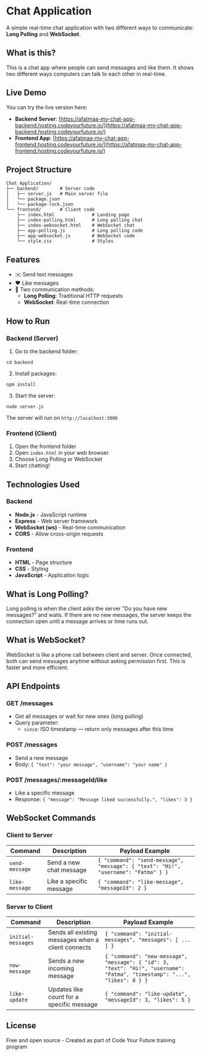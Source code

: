 # Chat Application

A simple real-time chat application with two different ways to communicate: **Long Polling** and **WebSocket**.

## What is this?

This is a chat app where people can send messages and like them. It shows two different ways computers can talk to each other in real-time.

## Live Demo

You can try the live version here:

- **Backend Server**: [https://afatmaa-my-chat-app-backend.hosting.codeyourfuture.io/](https://afatmaa-my-chat-app-backend.hosting.codeyourfuture.io/)
- **Frontend App**: [https://afatmaa-my-chat-app-frontend.hosting.codeyourfuture.io/](https://afatmaa-my-chat-app-frontend.hosting.codeyourfuture.io/)

## Project Structure

```
Chat Application/
├── backend/        # Server code
│   ├── server.js   # Main server file
│   └── package.json
│   └── package-lock.json
└── frontend/       # Client code
    ├── index.html              # Landing page
    ├── index-polling.html      # Long polling chat
    ├── index-websocket.html    # WebSocket chat
    ├── app-polling.js          # Long polling code
    ├── app-websocket.js        # WebSocket code
    └── style.css               # Styles
```

## Features

- ✉️ Send text messages
- ❤️ Like messages
- 🔄 Two communication methods:
  - **Long Polling**: Traditional HTTP requests
  - **WebSocket**: Real-time connection

## How to Run

### Backend (Server)

1. Go to the backend folder:
```
cd backend
```

2. Install packages:
```
npm install
```

3. Start the server:
```
node server.js
```

The server will run on `http://localhost:3000`

### Frontend (Client)

1. Open the frontend folder
2. Open `index.html` in your web browser
3. Choose Long Polling or WebSocket
4. Start chatting!

## Technologies Used

### Backend
- **Node.js** - JavaScript runtime
- **Express** - Web server framework
- **WebSocket (ws)** - Real-time communication
- **CORS** - Allow cross-origin requests

### Frontend
- **HTML** - Page structure
- **CSS** - Styling
- **JavaScript** - Application logic

## What is Long Polling?

Long polling is when the client asks the server "Do you have new messages?" and waits. If there are no new messages, the server keeps the connection open until a message arrives or time runs out.

## What is WebSocket?

WebSocket is like a phone call between client and server. Once connected, both can send messages anytime without asking permission first. This is faster and more efficient.

## API Endpoints

### GET /messages
- Get all messages or wait for new ones (long polling)
- Query parameter: 
  - `since`: ISO timestamp — return only messages after this time

### POST /messages
- Send a new message
- Body: `{ "text": "your message", "username": "your name" }`

### POST /messages/:messageId/like
- Like a specific message
- Response: `{ "message": "Message liked successfully.", "likes": 3 }`

## WebSocket Commands

### Client to Server

| Command        | Description             | Payload Example                                                                    |
| -------------- | ----------------------- | ---------------------------------------------------------------------------------- |
| `send-message` | Send a new chat message | `{ "command": "send-message", "message": { "text": "Hi!", "username": "Fatma" } }` |
| `like-message` | Like a specific message | `{ "command": "like-message", "messageId": 2 }`                                    |

### Server to Client

| Command            | Description                                        | Payload Example                                                                                                            |
| ------------------ | -------------------------------------------------- | -------------------------------------------------------------------------------------------------------------------------- |
| `initial-messages` | Sends all existing messages when a client connects | `{ "command": "initial-messages", "messages": [ ... ] }`                                                                   |
| `new-message`      | Sends a new incoming message                       | `{ "command": "new-message", "message": { "id": 3, "text": "Hi!", "username": "Fatma", "timestamp": "...", "likes": 0 } }` |
| `like-update`      | Updates like count for a specific message          | `{ "command": "like-update", "messageId": 3, "likes": 5 }`                                                                 |

## License

Free and open source - Created as part of Code Your Future training program